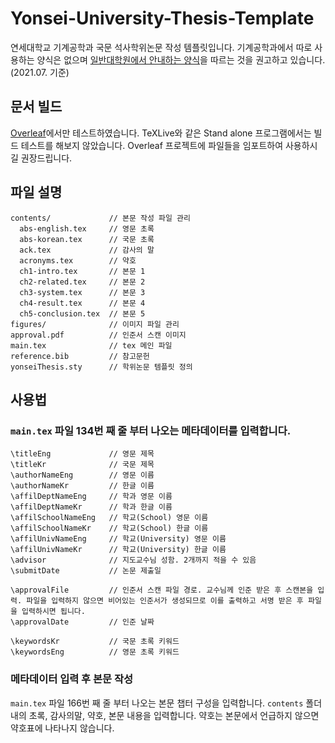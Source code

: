 # Yonsei-University-Thesis-Template
연세대학교 기계공학과 국문 석사학위논문 작성 템플릿입니다. 기계공학과에서 따로 사용하는 양식은 없으며 [일반대학원에서 안내하는 양식](https://graduate.yonsei.ac.kr/graduate/academic/notice_haksa.do?mode=view&articleNo=28347&article.offset=20&articleLimit=10)을 따르는 것을 권고하고 있습니다. (2021.07. 기준)


## 문서 빌드
[Overleaf](https://www.overleaf.com/)에서만 테스트하였습니다. TeXLive와 같은 Stand alone 프로그램에서는 빌드 테스트를 해보지 않았습니다. Overleaf 프로젝트에 파일들을 임포트하여 사용하시길 권장드립니다.

## 파일 설명
```
contents/             // 본문 작성 파일 관리
  abs-english.tex     // 영문 초록
  abs-korean.tex      // 국문 초록
  ack.tex             // 감사의 말
  acronyms.tex        // 약호
  ch1-intro.tex       // 본문 1
  ch2-related.tex     // 본문 2
  ch3-system.tex      // 본문 3
  ch4-result.tex      // 본문 4
  ch5-conclusion.tex  // 본문 5
figures/              // 이미지 파일 관리
approval.pdf          // 인준서 스캔 이미지
main.tex              // tex 메인 파일
reference.bib         // 참고문헌
yonseiThesis.sty      // 학위논문 템플릿 정의
```

## 사용법
### `main.tex` 파일 134번 째 줄 부터 나오는 메타데이터를 입력합니다.
```
\titleEng             // 영문 제목
\titleKr              // 국문 제목
\authorNameEng        // 영문 이름
\authorNameKr         // 한글 이름
\affilDeptNameEng     // 학과 영문 이름
\affilDeptNameKr      // 학과 한글 이름
\affilSchoolNameEng   // 학교(School) 영문 이름
\affilSchoolNameKr    // 학교(School) 한글 이름
\affilUnivNameEng     // 학교(University) 영문 이름
\affilUnivNameKr      // 학교(University) 한글 이름
\advisor              // 지도교수님 성함. 2개까지 적을 수 있음
\submitDate           // 논문 제출일

\approvalFile         // 인준서 스캔 파일 경로. 교수님께 인준 받은 후 스캔본을 입력. 파일을 입력하지 않으면 비어있는 인준서가 생성되므로 이를 출력하고 서명 받은 후 파일을 입력하시면 됩니다.
\approvalDate         // 인준 날짜

\keywordsKr           // 국문 초록 키워드
\keywordsEng          // 영문 초록 키워드
```

### 메타데이터 입력 후 본문 작성
`main.tex` 파일 166번 째 줄 부터 나오는 본문 챕터 구성을 입력합니다. `contents` 폴더 내의 초록, 감사의말, 약호, 본문 내용을 입력합니다. 약호는 본문에서 언급하지 않으면 약호표에 나타나지 않습니다.

